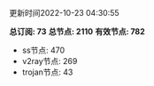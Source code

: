 更新时间2022-10-23 04:30:55

**总订阅: 73**
**总节点: 2110**
**有效节点: 782**
- ss节点: 470
- v2ray节点: 269
- trojan节点: 43

